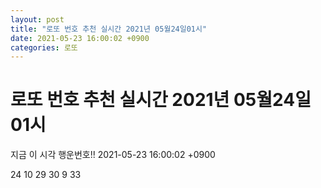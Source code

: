 ```yaml
---
layout: post
title: "로또 번호 추천 실시간 2021년 05월24일01시"
date: 2021-05-23 16:00:02 +0900
categories: 로또
---
```


# 로또 번호 추천 실시간 2021년 05월24일01시

지금 이 시각 행운번호!! 2021-05-23 16:00:02 +0900

 24  10  29  30  9  33 

